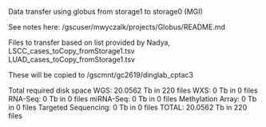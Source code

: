 Data transfer using globus from storage1 to storage0 (MGI)

See notes here:
    /gscuser/mwyczalk/projects/Globus/README.md

Files to transfer based on list provided by Nadya, 
    LSCC_cases_toCopy_fromStorage1.tsv
    LUAD_cases_toCopy_fromStorage1.tsv
    
These will be copied to 
    /gscmnt/gc2619/dinglab_cptac3

Total required disk space WGS: 20.0562 Tb in 220 files
                          WXS: 0 Tb in 0 files
                      RNA-Seq: 0 Tb in 0 files
                    miRNA-Seq: 0 Tb in 0 files
            Methylation Array: 0 Tb in 0 files
          Targeted Sequencing: 0 Tb in 0 files
                        TOTAL: 20.0562 Tb in 220 files
